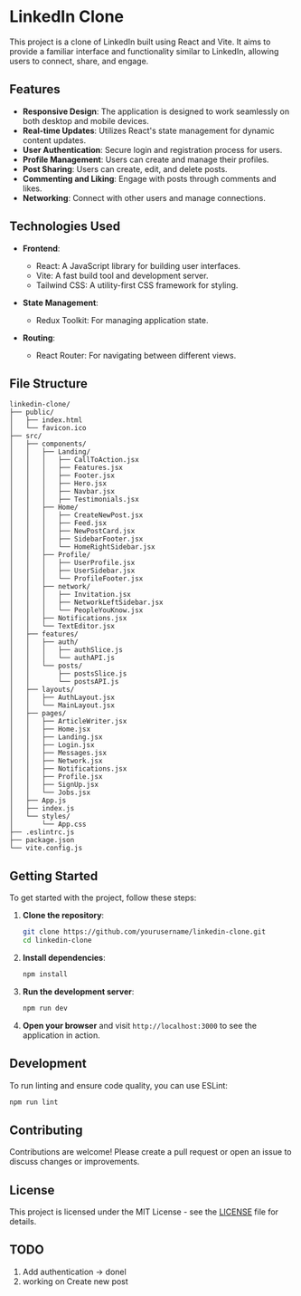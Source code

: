 # LinkedIn Clone

This project is a clone of LinkedIn built using React and Vite. It aims to provide a familiar interface and functionality similar to LinkedIn, allowing users to connect, share, and engage.

## Features

- **Responsive Design**: The application is designed to work seamlessly on both desktop and mobile devices.
- **Real-time Updates**: Utilizes React's state management for dynamic content updates.
- **User Authentication**: Secure login and registration process for users.
- **Profile Management**: Users can create and manage their profiles.
- **Post Sharing**: Users can create, edit, and delete posts.
- **Commenting and Liking**: Engage with posts through comments and likes.
- **Networking**: Connect with other users and manage connections.

## Technologies Used

- **Frontend**: 
  - React: A JavaScript library for building user interfaces.
  - Vite: A fast build tool and development server.
  - Tailwind CSS: A utility-first CSS framework for styling.

- **State Management**: 
  - Redux Toolkit: For managing application state.

- **Routing**: 
  - React Router: For navigating between different views.

## File Structure

```
linkedin-clone/
├── public/
│   ├── index.html
│   └── favicon.ico
├── src/
│   ├── components/
│   │   ├── Landing/
│   │   │   ├── CallToAction.jsx
│   │   │   ├── Features.jsx
│   │   │   ├── Footer.jsx
│   │   │   ├── Hero.jsx
│   │   │   ├── Navbar.jsx
│   │   │   ├── Testimonials.jsx
│   │   ├── Home/
│   │   │   ├── CreateNewPost.jsx
│   │   │   ├── Feed.jsx
│   │   │   ├── NewPostCard.jsx
│   │   │   ├── SidebarFooter.jsx
│   │   │   └── HomeRightSidebar.jsx
│   │   ├── Profile/
│   │   │   ├── UserProfile.jsx
│   │   │   ├── UserSidebar.jsx
│   │   │   └── ProfileFooter.jsx
│   │   ├── network/
│   │   │   ├── Invitation.jsx
│   │   │   ├── NetworkLeftSidebar.jsx
│   │   │   └── PeopleYouKnow.jsx
│   │   ├── Notifications.jsx
│   │   └── TextEditor.jsx
│   ├── features/
│   │   ├── auth/
│   │   │   ├── authSlice.js
│   │   │   └── authAPI.js
│   │   └── posts/
│   │       ├── postsSlice.js
│   │       └── postsAPI.js
│   ├── layouts/
│   │   ├── AuthLayout.jsx
│   │   └── MainLayout.jsx
│   ├── pages/
│   │   ├── ArticleWriter.jsx
│   │   ├── Home.jsx
│   │   ├── Landing.jsx
│   │   ├── Login.jsx
│   │   ├── Messages.jsx
│   │   ├── Network.jsx
│   │   ├── Notifications.jsx
│   │   ├── Profile.jsx
│   │   ├── SignUp.jsx
│   │   └── Jobs.jsx
│   ├── App.js
│   ├── index.js
│   └── styles/
│       └── App.css
├── .eslintrc.js
├── package.json
└── vite.config.js
```

## Getting Started

To get started with the project, follow these steps:

1. **Clone the repository**:
   ```bash
   git clone https://github.com/yourusername/linkedin-clone.git
   cd linkedin-clone
   ```

2. **Install dependencies**:
   ```bash
   npm install
   ```

3. **Run the development server**:
   ```bash
   npm run dev
   ```

4. **Open your browser** and visit `http://localhost:3000` to see the application in action.

## Development

To run linting and ensure code quality, you can use ESLint:

```bash
npm run lint
```

## Contributing

Contributions are welcome! Please create a pull request or open an issue to discuss changes or improvements.

## License

This project is licensed under the MIT License - see the [LICENSE](LICENSE) file for details.


## TODO
1. Add authentication -> donel
2. working on Create new post 